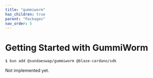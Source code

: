 ```yaml
---
title: "gummiworm"
has_children: true
parent: "Packages"
nav_order: 5
---
```


# Getting Started with GummiWorm

```bash
$ bun add @sundaeswap/gummiworm @blaze-cardano/sdk
```

Not implemented yet.
